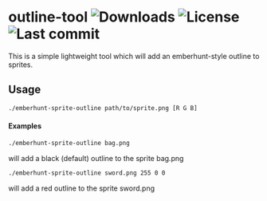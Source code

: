 # outline-tool ![Downloads](https://img.shields.io/github/downloads/emberhunt/outline-tool/total.svg) ![License](https://img.shields.io/github/license/emberhunt/outline-tool.svg) ![Last commit](https://img.shields.io/github/last-commit/emberhunt/outline-tool.svg)
This is a simple lightweight tool which will add an emberhunt-style outline to sprites.

## Usage
```bash
./emberhunt-sprite-outline path/to/sprite.png [R G B]
```

#### Examples
```bash
./emberhunt-sprite-outline bag.png
```
will add a black (default) outline to the sprite bag.png
```bash
./emberhunt-sprite-outline sword.png 255 0 0
```
will add a red outline to the sprite sword.png
